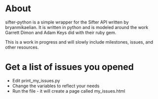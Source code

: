 # About
sifter-python is a simple wrapper for the Sifter API written by bryanmikaelian.  It is written in python and is modeled around the work Garrett Dimon and Adam Keys did with their ruby gem.

This is a work in progress and will slowly include milestones, issues, and other resources.

# Get a list of issues you opened
- Edit print_my_issues.py
- Change the variables to reflect your needs
- Run the file - it will create a page called my_issues.html

